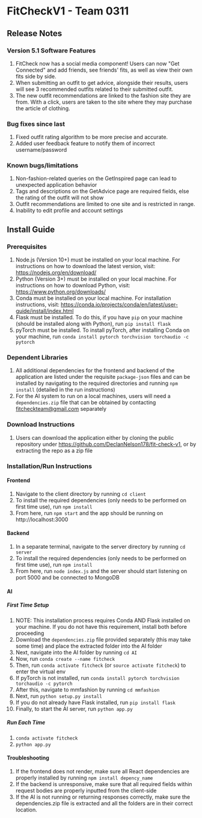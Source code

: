 # FitCheckV1 - Team 0311

## Release Notes

### Version 5.1 Software Features
1. FitCheck now has a social media component! Users can now "Get Connected" and add friends, see friends' fits, as well as view their own fits side by side.
2. When submitting an outfit to get advice, alongside their results, users will see 3 recommended outfits related to their submitted outfit.
3. The new outfit recommendations are linked to the fashion site they are from. With a click, users are taken to the site where they may purchase the article of clothing.

### Bug fixes since last
1. Fixed outfit rating algorithm to be more precise and accurate.
2. Added user feedback feature to notify them of incorrect username/password

### Known bugs/limitations
1. Non-fashion-related queries on the GetInspired page can lead to unexpected application behavior
2. Tags and descriptions on the GetAdvice page are required fields, else the rating of the outfit will not show
3. Outfit recommendations are limited to one site and is restricted in range.
4. Inability to edit profile and account settings

## Install Guide

### Prerequisites
1. Node.js (Version 10+) must be installed on your local machine. For instructions on how to download the latest version, visit: https://nodejs.org/en/download/
2. Python (Version 3+) must be installed on your local machine. For instructions on how to download Python, visit: https://www.python.org/downloads/ 
3. Conda must be installed on your local machine. For installation instructions, visit: https://conda.io/projects/conda/en/latest/user-guide/install/index.html
4. Flask must be installed. To do this, if you have `pip` on your machine (should be installed along with Python), run `pip install flask` 
5. pyTorch must be installed. To install pyTorch, after installing Conda on your machine, run `conda install pytorch torchvision torchaudio -c pytorch`

### Dependent Libraries
1. All additional dependencies for the frontend and backend of the application are listed under the requisite `package-json` files and can be installed by navigating to the required directories and running `npm install` (detailed in the run instructions)
2. For the AI system to run on a local machines, users will need a `dependencies.zip` file that can be obtained by contacting fitcheckteam@gmail.com separately

### Download Instructions
1. Users can download the application either by cloning the public repository under https://github.com/DeclanNelson178/fit-check-v1, or by extracting the repo as a zip file

### Installation/Run Instructions

#### Frontend
1. Navigate to the client directory by running `cd client`
2. To install the required dependencies (only needs to be performed on first time use), run `npm install`
3. From here, run `npm start` and the app should be running on http://localhost:3000

#### Backend
1. In a separate terminal, navigate to the server directory by running `cd server`
2. To install the required dependencies (only needs to be performed on first time use), run `npm install`
3. From here, run `node index.js` and the server should start listening on port 5000 and be connected to MongoDB

#### AI

##### First Time Setup
1. NOTE: This installation process requires Conda AND Flask installed on your machine. If you do not have this requirement, install both before proceeding
2. Download the `dependencies.zip` file provided separately (this may take some time) and place the extracted folder into the AI folder
3. Next, navigate into the AI folder by running `cd AI`
4. Now, run `conda create --name fitcheck`
5. Then, run `conda activate fitcheck` (or `source activate fitcheck`) to enter the virtual env
6. If pyTorch is not installed, run `conda install pytorch torchvision torchaudio -c pytorch`
7. After this, navigate to mmfashion by running `cd mmfashion`
8. Next, run `python setup.py install`
9. If you do not already have Flask installed, run `pip install flask`
10. Finally, to start the AI server, run `python app.py`

##### Run Each Time
1. `conda activate fitcheck`
2. `python app.py`

#### Troubleshooting
1. If the frontend does not render, make sure all React dependencies are properly installed by running `npm install depency_name`
2. If the backend is unresponsive, make sure that all required fields within request bodies are properly inputted from the client-side
3. If the AI is not running or returning responses correctly, make sure the dependencies.zip file is extracted and all the folders are in their correct location.
